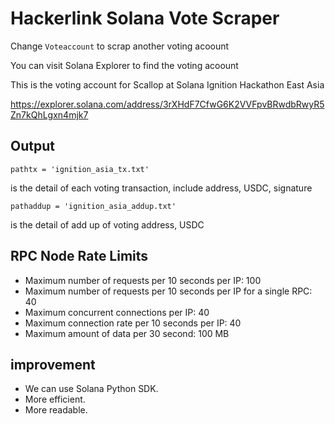 # Hackerlink Solana Vote Scraper

Change `Voteaccount` to scrap another voting acoount

You can visit Solana Explorer to find the voting acoount

This is the voting account for Scallop at Solana Ignition Hackathon East Asia 

https://explorer.solana.com/address/3rXHdF7CfwG6K2VVFpvBRwdbRwyR5Zn7kQhLgxn4mjk7

## Output

`pathtx = 'ignition_asia_tx.txt'`

is the detail of each voting transaction, include address, USDC, signature

`pathaddup = 'ignition_asia_addup.txt'`

is the detail of add up of voting address, USDC

## RPC Node Rate Limits

 - Maximum number of requests per 10 seconds per IP: 100
 - Maximum number of requests per 10 seconds per IP for a single RPC: 40
 - Maximum concurrent connections per IP: 40
 - Maximum connection rate per 10 seconds per IP: 40
 - Maximum amount of data per 30 second: 100 MB

## improvement

 - We can use Solana Python SDK.
 - More efficient.
 - More readable.
